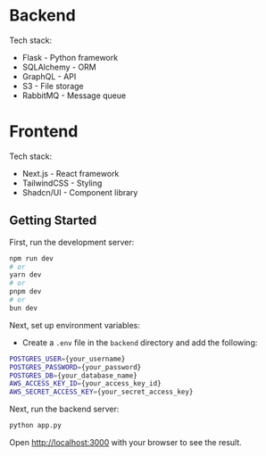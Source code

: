 

# Backend
Tech stack:
- Flask - Python framework
- SQLAlchemy - ORM
- GraphQL - API
- S3 - File storage
- RabbitMQ - Message queue


# Frontend
Tech stack:
- Next.js - React framework
- TailwindCSS - Styling
- Shadcn/UI - Component library


## Getting Started

First, run the development server:

```bash
npm run dev
# or
yarn dev
# or
pnpm dev
# or
bun dev
```

Next, set up environment variables:
- Create a `.env` file in the `backend` directory and add the following:
```bash
POSTGRES_USER={your_username}
POSTGRES_PASSWORD={your_password}
POSTGRES_DB={your_database_name}
AWS_ACCESS_KEY_ID={your_access_key_id}
AWS_SECRET_ACCESS_KEY={your_secret_access_key}
```

Next, run the backend server:
```bash
python app.py
```


Open [http://localhost:3000](http://localhost:3000) with your browser to see the result.


